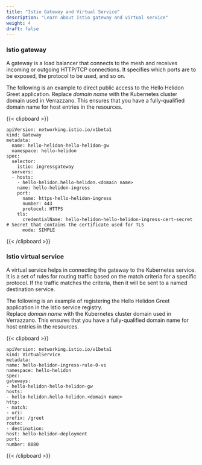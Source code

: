 ```yaml
---
title: "Istio Gateway and Virtual Service"
description: "Learn about Istio gateway and virtual service"
weight: 4
draft: false
---
```


### Istio gateway
A gateway is a load balancer that connects to the mesh and receives incoming or outgoing HTTP/TCP connections. It specifies which ports are to be exposed, the protocol to be used, and so on.

The following is an example to direct public access to the Hello Helidon Greet application.
Replace _domain name_ with the Kubernetes cluster domain used in Verrazzano. This ensures that you have a fully-qualified domain name for host entries in the resources.

{{< clipboard >}}
<div class="highlight">

```
apiVersion: networking.istio.io/v1beta1
kind: Gateway
metadata:
  name: hello-helidon-hello-helidon-gw
  namespace: hello-helidon
spec:
  selector:
    istio: ingressgateway
  servers:
  - hosts:
    - hello-helidon.hello-helidon.<domain name>
    name: hello-helidon-ingress
    port:
      name: https-hello-helidon-ingress
      number: 443
      protocol: HTTPS
    tls:
      credentialName: hello-helidon-hello-helidon-ingress-cert-secret # Secret that contains the certificate used for TLS
      mode: SIMPLE
```
</div>
{{< /clipboard >}}

### Istio virtual service

A virtual service helps in connecting the gateway to the Kubernetes service. It is a set of rules for routing traffic based on the match criteria for a specific protocol. If the traffic matches the criteria, then it will be sent to a named destination service.   

The following is an example of registering the Hello Helidon Greet application in the Istio service registry.  
Replace _domain name_ with the Kubernetes cluster domain used in Verrazzano. This ensures that you have a fully-qualified domain name for host entries in the resources.

{{< clipboard >}}
<div class="highlight">

```
apiVersion: networking.istio.io/v1beta1
kind: VirtualService
metadata:
name: hello-helidon-ingress-rule-0-vs
namespace: hello-helidon
spec:
gateways:
- hello-helidon-hello-helidon-gw
hosts:
- hello-helidon.hello-helidon.<domain name>
http:
- match:
- uri:
prefix: /greet
route:
- destination:
host: hello-helidon-deployment
port:
number: 8080
```
</div>
{{< /clipboard >}}
